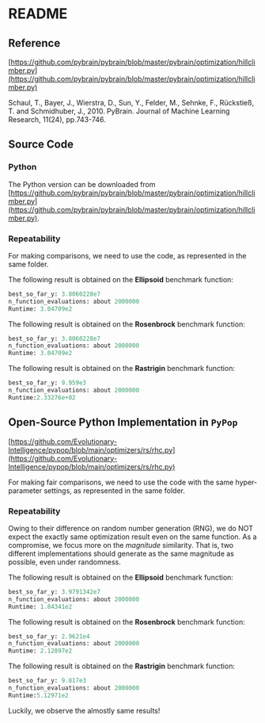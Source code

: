 # README

## Reference

[https://github.com/pybrain/pybrain/blob/master/pybrain/optimization/hillclimber.py](https://github.com/pybrain/pybrain/blob/master/pybrain/optimization/hillclimber.py)

Schaul, T., Bayer, J., Wierstra, D., Sun, Y., Felder, M., Sehnke, F., Rückstieß, T. and Schmidhuber, J., 2010. PyBrain. Journal of Machine Learning Research, 11(24), pp.743-746.

## Source Code

### Python

The Python version can be downloaded from [https://github.com/pybrain/pybrain/blob/master/pybrain/optimization/hillclimber.py](https://github.com/pybrain/pybrain/blob/master/pybrain/optimization/hillclimber.py).

### Repeatability

For making comparisons, we need to use the code, as represented in the same folder.

The following result is obtained on the **Ellipsoid** benchmark function:

```python
best_so_far_y: 3.8060228e7
n_function_evaluations: about 2000000
Runtime: 3.04709e2
```


The following result is obtained on the **Rosenbrock** benchmark function:

```python
best_so_far_y: 3.8060228e7
n_function_evaluations: about 2000000
Runtime: 3.04709e2
```


The following result is obtained on the **Rastrigin** benchmark function:

```python
best_so_far_y: 9.959e3
n_function_evaluations: about 2000000
Runtime:2.33276e+02
```

## Open-Source Python Implementation in ```PyPop```

[https://github.com/Evolutionary-Intelligence/pypop/blob/main/optimizers/rs/rhc.py](https://github.com/Evolutionary-Intelligence/pypop/blob/main/optimizers/rs/rhc.py)

For making fair comparisons, we need to use the code with the same hyper-parameter settings, as represented in the same folder.

### Repeatability

Owing to their difference on random number generation (RNG), we do NOT expect the exactly same optimization result even on the same function.
As a compromise, we focus more on the *magnitude* similarity. That is, two different implementations should generate as the same magnitude as possible, even under randomness.

The following result is obtained on the **Ellipsoid** benchmark function:

```python
best_so_far_y: 3.9791342e7
n_function_evaluations: about 2000000
Runtime: 1.84341e2
```


The following result is obtained on the **Rosenbrock** benchmark function:

```python
best_so_far_y: 2.9621e4
n_function_evaluations: about 2000000
Runtime: 2.12897e2
```


The following result is obtained on the **Rastrigin** benchmark function:

```python
best_so_far_y: 9.817e3
n_function_evaluations: about 2000000
Runtime:5.12971e2
```

Luckily, we observe the almostly same results!
